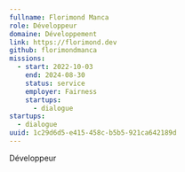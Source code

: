 ```yaml
---
fullname: Florimond Manca
role: Développeur
domaine: Développement
link: https://florimond.dev
github: florimondmanca
missions:
  - start: 2022-10-03
    end: 2024-08-30
    status: service
    employer: Fairness
    startups:
      - dialogue
startups:
  - dialogue
uuid: 1c29d6d5-e415-458c-b5b5-921ca642189d
---
```

Développeur